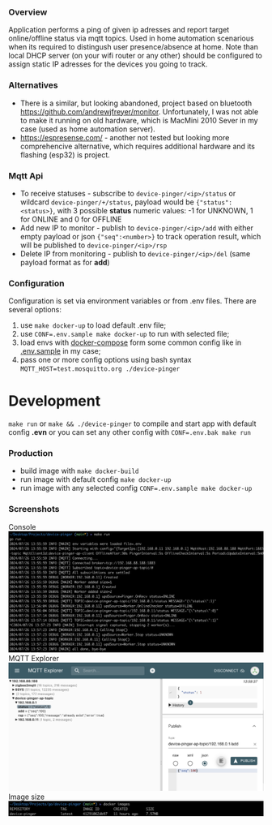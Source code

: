 ### Overview

Application performs a ping of given ip adresses and report target online/offline status via mqtt topics. Used in home automation scenarious when its required to distingush user presence/absence at home. Note than local DHCP server (on your wifi router or any other) should be configured to assign static IP adresses for the devices you going to track.

### Alternatives

- There is a similar, but looking abandoned, project based on bluetooth https://github.com/andrewjfreyer/monitor. Unfortunately, I was not able to make it running on old hardware, which is MacMini 2010 Sever in my case (used as home automation server).
- https://espresense.com/ - another not tested but looking more comprehencive alternative, which requires additional hardware and its flashing (esp32) is  project.

### Mqtt Api

- To receive statuses - subscribe to `device-pinger/<ip>/status` or wildcard `device-pinger/+/status`, payload would be `{"status":<status>}`, with 3 possible **status** numeric values: -1 for UNKNOWN, 1 for ONLINE and 0 for OFFLINE
- Add new IP to monitor - publish to `device-pinger/<ip>/add` with either empty payload or json `{"seq":<number>}` to track operation result, which will be published to `device-pinger/<ip>/rsp`
- Delete IP from monitoring - publish to `device-pinger/<ip>/del` (same payload format as for **add**)

### Configuration

Configuration is set via environment variables or from .env files. There are several options: 
1. use `make docker-up` to load default .env file; 
1. use `CONF=.env.sample make docker-up` to run with selected file;
1. load envs with [docker-compose](https://github.com/fedulovivan/mhz19-next/blob/master/docker-compose.yaml) form some common config like in [.env.sample](https://github.com/fedulovivan/mhz19-next/blob/master/.env.sample) in my case;
1. pass one or more config options using bash syntax `MQTT_HOST=test.mosquitto.org ./device-pinger`

# Development

`make run` or `make && ./device-pinger` to compile and start app with default config **.evn**
or you can set any other config with `CONF=.env.bak make run`

### Production

- build image with `make docker-build`
- run image with default config `make docker-up`
- run image with any selected config `CONF=.env.sample make docker-up`

### Screenshots

Console
![console.png](assets/02-console.png)
MQTT Explorer
![mqtt-explorer.png](assets/01-mqtt-explorer.png) 
Image size
![image-size.png](assets/03-image-size.png)
